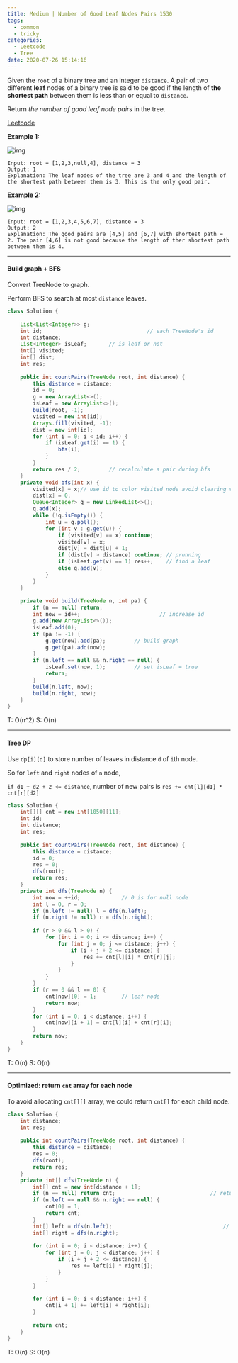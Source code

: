 ```yaml
---
title: Medium | Number of Good Leaf Nodes Pairs 1530
tags:
  - common
  - tricky
categories:
  - Leetcode
  - Tree
date: 2020-07-26 15:14:16
---
```


Given the `root` of a binary tree and an integer `distance`. A pair of two different **leaf** nodes of a binary tree is said to be good if the length of **the shortest path** between them is less than or equal to `distance`.

Return *the number of good leaf node pairs* in the tree.

[Leetcode](https://leetcode.com/problems/number-of-good-leaf-nodes-pairs/)

<!--more-->

**Example 1:**

![img](https://assets.leetcode.com/uploads/2020/07/09/e1.jpg)

```
Input: root = [1,2,3,null,4], distance = 3
Output: 1
Explanation: The leaf nodes of the tree are 3 and 4 and the length of the shortest path between them is 3. This is the only good pair.
```

**Example 2:**

![img](https://assets.leetcode.com/uploads/2020/07/09/e2.jpg)

```
Input: root = [1,2,3,4,5,6,7], distance = 3
Output: 2
Explanation: The good pairs are [4,5] and [6,7] with shortest path = 2. The pair [4,6] is not good because the length of ther shortest path between them is 4.
```

---

#### Build graph + BFS 

Convert TreeNode to graph.

Perform BFS to search at most `distance` leaves.

```java
class Solution {
    
    List<List<Integer>> g;
    int id;									// each TreeNode's id
    int distance;
    List<Integer> isLeaf;		// is leaf or not
    int[] visited;
    int[] dist;
    int res;
    
    public int countPairs(TreeNode root, int distance) {
        this.distance = distance;
        id = 0;
        g = new ArrayList<>();
        isLeaf = new ArrayList<>();
        build(root, -1);
        visited = new int[id];
        Arrays.fill(visited, -1);
        dist = new int[id];
        for (int i = 0; i < id; i++) {
            if (isLeaf.get(i) == 1) {
                bfs(i);
            }
        }
        return res / 2;			// recalculate a pair during bfs
    }
    private void bfs(int x) {
        visited[x] = x;// use id to color visited node avoid clearing visited every time
        dist[x] = 0;
        Queue<Integer> q = new LinkedList<>();
        q.add(x);
        while (!q.isEmpty()) {
            int u = q.poll();
            for (int v : g.get(u)) {
                if (visited[v] == x) continue;
                visited[v] = x;
                dist[v] = dist[u] + 1;
                if (dist[v] > distance) continue; // prunning
                if (isLeaf.get(v) == 1) res++;    // find a leaf
                else q.add(v);
            }
        }
    }
    
    private void build(TreeNode n, int pa) {
        if (n == null) return;
        int now = id++;							// increase id
        g.add(new ArrayList<>());
        isLeaf.add(0);
        if (pa != -1) {
            g.get(now).add(pa);			// build graph
            g.get(pa).add(now);
        }
        if (n.left == null && n.right == null) {
            isLeaf.set(now, 1);			// set isLeaf = true
            return;
        }
        build(n.left, now);
        build(n.right, now);
    }
}
```

T: O(n^2)			S: O(n)

---

#### Tree DP

Use `dp[i][d]` to store number of leaves in distance `d` of `i`th node.

So for `left` and `right` nodes of `n` node, 

`if d1 + d2 + 2 <= distance`, number of new pairs is `res += cnt[l][d1] * cnt[r][d2]`

```java
class Solution {
    int[][] cnt = new int[1050][11];
    int id;
    int distance;
    int res;
    
    public int countPairs(TreeNode root, int distance) {
        this.distance = distance;
        id = 0;
        res = 0;
        dfs(root);
        return res;
    }
    private int dfs(TreeNode n) {
        int now = ++id;             // 0 is for null node
        int l = 0, r = 0;
        if (n.left != null) l = dfs(n.left);
        if (n.right != null) r = dfs(n.right);
        
        if (r > 0 && l > 0) {
            for (int i = 0; i <= distance; i++) {
                for (int j = 0; j <= distance; j++) {
                    if (i + j + 2 <= distance) {
                        res += cnt[l][i] * cnt[r][j];
                    }
                }
            }
        }
        if (r == 0 && l == 0) {
            cnt[now][0] = 1;        // leaf node
            return now;
        }
        for (int i = 0; i < distance; i++) {
            cnt[now][i + 1] = cnt[l][i] + cnt[r][i];
        }
        return now;
    }
}
```

T: O(n)			S: O(n)

---

#### Optimized: return `cnt` array for each node  

To avoid allocating `cnt[][]` array, we could return `cnt[]` for each child node.

```java
class Solution {
    int distance;
    int res;
    
    public int countPairs(TreeNode root, int distance) {
        this.distance = distance;
        res = 0;
        dfs(root);
        return res;
    }
    private int[] dfs(TreeNode n) {
        int[] cnt = new int[distance + 1];
        if (n == null) return cnt;								// return empty cnt array
        if (n.left == null && n.right == null) {
            cnt[0] = 1;
            return cnt;
        }
        int[] left = dfs(n.left);									// get cnt[] from children
        int[] right = dfs(n.right);
        
        for (int i = 0; i < distance; i++) {
            for (int j = 0; j < distance; j++) {
                if (i + j + 2 <= distance) {
                    res += left[i] * right[j];
                }
            }
        }
        
        for (int i = 0; i < distance; i++) {
            cnt[i + 1] += left[i] + right[i];
        }
        
        return cnt;
    }
}
```

T: O(n)			S: O(n)

